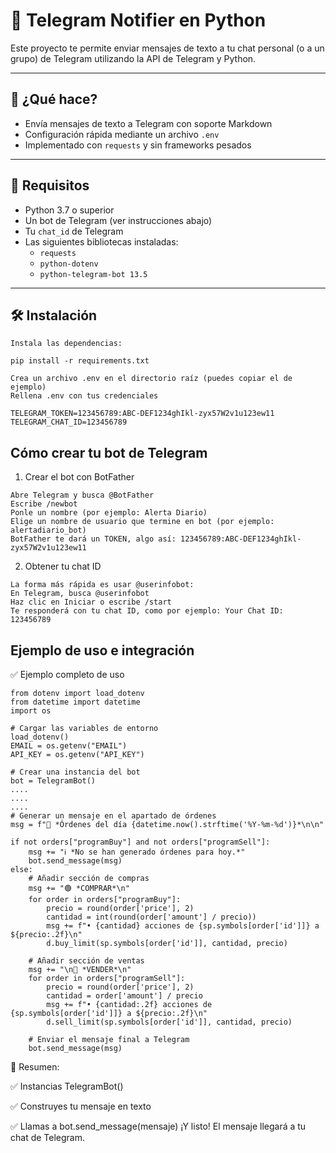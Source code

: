 # 🤖 Telegram Notifier en Python

Este proyecto te permite enviar mensajes de texto a tu chat personal (o a un grupo) de Telegram utilizando la API de Telegram y Python. 

---

## 🚀 ¿Qué hace?

- Envía mensajes de texto a Telegram con soporte Markdown
- Configuración rápida mediante un archivo `.env`
- Implementado con `requests` y sin frameworks pesados

---

## 🧰 Requisitos

- Python 3.7 o superior
- Un bot de Telegram (ver instrucciones abajo)
- Tu `chat_id` de Telegram
- Las siguientes bibliotecas instaladas:
  - `requests`
  - `python-dotenv`
  - `python-telegram-bot 13.5`

---

## 🛠 Instalación
```
Instala las dependencias:

pip install -r requirements.txt

Crea un archivo .env en el directorio raíz (puedes copiar el de ejemplo)
Rellena .env con tus credenciales

TELEGRAM_TOKEN=123456789:ABC-DEF1234ghIkl-zyx57W2v1u123ew11
TELEGRAM_CHAT_ID=123456789
```

## Cómo crear tu bot de Telegram
1. Crear el bot con BotFather
```
Abre Telegram y busca @BotFather
Escribe /newbot
Ponle un nombre (por ejemplo: Alerta Diario)
Elige un nombre de usuario que termine en bot (por ejemplo: alertadiario_bot)
BotFather te dará un TOKEN, algo así: 123456789:ABC-DEF1234ghIkl-zyx57W2v1u123ew11

```

2. Obtener tu chat ID
```
La forma más rápida es usar @userinfobot:
En Telegram, busca @userinfobot
Haz clic en Iniciar o escribe /start
Te responderá con tu chat ID, como por ejemplo: Your Chat ID: 123456789
```
## Ejemplo de uso e integración

✅ Ejemplo completo de uso

```from telegram_bot import TelegramBot
from dotenv import load_dotenv
from datetime import datetime
import os

# Cargar las variables de entorno
load_dotenv()
EMAIL = os.getenv("EMAIL")
API_KEY = os.getenv("API_KEY")

# Crear una instancia del bot
bot = TelegramBot()
....
....
....
# Generar un mensaje en el apartado de órdenes
msg = f"📆 *Órdenes del día {datetime.now().strftime('%Y-%m-%d')}*\n\n"

if not orders["programBuy"] and not orders["programSell"]:
    msg += "ℹ️ *No se han generado órdenes para hoy.*"
    bot.send_message(msg)
else:
    # Añadir sección de compras
    msg += "🟢 *COMPRAR*\n"
    for order in orders["programBuy"]:
        precio = round(order['price'], 2)
        cantidad = int(round(order['amount'] / precio))
        msg += f"• {cantidad} acciones de {sp.symbols[order['id']]} a ${precio:.2f}\n"
        d.buy_limit(sp.symbols[order['id']], cantidad, precio)

    # Añadir sección de ventas
    msg += "\n🔴 *VENDER*\n"
    for order in orders["programSell"]:
        precio = round(order['price'], 2)
        cantidad = order['amount'] / precio
        msg += f"• {cantidad:.2f} acciones de {sp.symbols[order['id']]} a ${precio:.2f}\n"
        d.sell_limit(sp.symbols[order['id']], cantidad, precio)

    # Enviar el mensaje final a Telegram
    bot.send_message(msg)

```
📌 Resumen:

✅ Instancias TelegramBot()

✅ Construyes tu mensaje en texto

✅ Llamas a bot.send_message(mensaje)
¡Y listo! El mensaje llegará a tu chat de Telegram.

